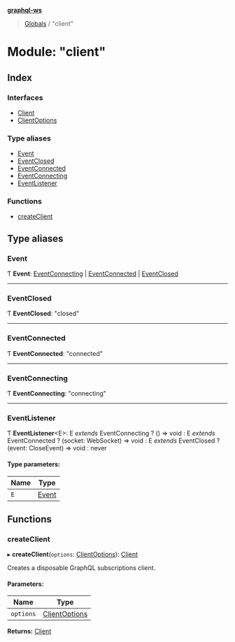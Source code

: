 **[graphql-ws](../README.md)**

> [Globals](../README.md) / "client"

# Module: "client"

## Index

### Interfaces

* [Client](../interfaces/_client_.client.md)
* [ClientOptions](../interfaces/_client_.clientoptions.md)

### Type aliases

* [Event](_client_.md#event)
* [EventClosed](_client_.md#eventclosed)
* [EventConnected](_client_.md#eventconnected)
* [EventConnecting](_client_.md#eventconnecting)
* [EventListener](_client_.md#eventlistener)

### Functions

* [createClient](_client_.md#createclient)

## Type aliases

### Event

Ƭ  **Event**: [EventConnecting](_client_.md#eventconnecting) \| [EventConnected](_client_.md#eventconnected) \| [EventClosed](_client_.md#eventclosed)

___

### EventClosed

Ƭ  **EventClosed**: \"closed\"

___

### EventConnected

Ƭ  **EventConnected**: \"connected\"

___

### EventConnecting

Ƭ  **EventConnecting**: \"connecting\"

___

### EventListener

Ƭ  **EventListener**\<E>: E *extends* EventConnecting ? () => void : E *extends* EventConnected ? (socket: WebSocket) => void : E *extends* EventClosed ? (event: CloseEvent) => void : never

#### Type parameters:

Name | Type |
------ | ------ |
`E` | [Event](_client_.md#event) |

## Functions

### createClient

▸ **createClient**(`options`: [ClientOptions](../interfaces/_client_.clientoptions.md)): [Client](../interfaces/_client_.client.md)

Creates a disposable GraphQL subscriptions client.

#### Parameters:

Name | Type |
------ | ------ |
`options` | [ClientOptions](../interfaces/_client_.clientoptions.md) |

**Returns:** [Client](../interfaces/_client_.client.md)

